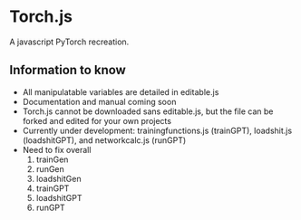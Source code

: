 # Torch.js
A javascript PyTorch recreation.

## Information to know
- All manipulatable variables are detailed in editable.js
- Documentation and manual coming soon
- Torch.js cannot be downloaded sans editable.js, but the file can be forked and edited for your own projects
- Currently under development: trainingfunctions.js (trainGPT), loadshit.js (loadshitGPT), and networkcalc.js (runGPT)
- Need to fix overall
  1. trainGen
  2. runGen
  3. loadshitGen
  4. trainGPT
  5. loadshitGPT
  6. runGPT
